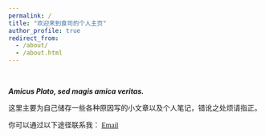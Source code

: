 ```yaml
---
permalink: /
title: "欢迎来到食司的个人主页"
author_profile: true
redirect_from: 
  - /about/
  - /about.html
---
```


<br>

***Amicus Plato, sed magis amica veritas.***<br>

<font face="宋体">
这里主要为自己储存一些各种原因写的小文章以及个人笔记，错讹之处烦请指正。<br>
  
你可以通过以下途径联系我：
[Email](salvepatria@163.com)
